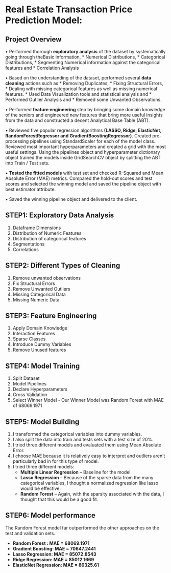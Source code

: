 # Real Estate Transaction Price Prediction Model: 

## Project Overview

• Performed thorough **exploratory analysis** of the dataset by systematically going through theBasic information, 
    * Numerical Distributions, 
    * Categorical Distributions, 
    * Segmenting Numerical information against the categorical features and 
    * Correlation Analysis

• Based on the understanding of the dataset, performed several **data cleaning** actions such as 
    * Removing Duplicates, 
    * Fixing Structural Errors, 
    * Dealing with missing categorical features as well as missing numerical features. 
    * Used Data Visualization tools and statistical analysis and 
    * Performed Outlier Analysis and 
    * Removed some Unwanted Observations.

• Performed **feature engineering** step by bringing some domain knowledge of the seniors and engineered new features that bring more useful insights from the data and constructed a decent Analytical Base Table (ABT).

• Reviewed five popular regression algorithms **(LASSO, Ridge, ElasticNet, RandomForestRegressor and GradientBoostingRegressor)**. Created pre-processing pipelines using StandardScaler for each of the model class. Reviewed most important hyperparameters and created a grid with the most useful settings. Using the pipelines object and hyperparameter dictionary object trained the models inside GridSearchCV object by splitting the ABT into Train / Test sets.

• **Tested the fitted models** with test set and checked R-Squared and Mean Absolute Error (MAE) metrics. Compared the hold-out scores and test scores and selected the winning model and saved the pipeline object with best estimator attribute.

• Saved the winning pipeline object and delivered to the client.

## STEP1: Exploratory Data Analysis
1. Dataframe Dimensions
2. Distribution of Numeric Features
3. Distribution of categorical features
4. Segmentations
5. Correlations

## STEP2: Different Types of Cleaning
1. Remove unwanted observations
2. Fix Structural Errors
3. Remove Unwanted Outliers
4. Missing Categorical Data
5. Missing Numeric Data

## STEP3: Feature Engineering
1. Apply Domain Knowledge
2. Interaction Features
3. Sparse Classes
4. Introduce Dummy Variables
5. Remove Unused features

## STEP4: Model Training 
1. Split Dataset
2. Model Pipelines
3. Declare Hyperparameters
4. Cross Validation
5. Select Winner Model - Our Winner Model was Random Forest with MAE of 68069.1971

## STEP5: Model Building
1. I transformed the categorical variables into dummy variables. 
2. I also split the data into train and tests sets with a test size of 20%.
3. I tried three different models and evaluated them using Mean Absolute Error. 
4. I choose MAE because it is relatively easy to interpret and outliers aren’t particularly bad in for this type of model.
5. I tried three different models:
    * **Multiple Linear Regression** – Baseline for the model
    * **Lasso Regression** – Because of the sparse data from the many categorical variables, I thought a normalized regression like lasso would be effective.
    * **Random Forest** – Again, with the sparsity associated with the data, I thought that this would be a good fit.

## STEP6: Model performance
The Random Forest model far outperformed the other approaches on the test and validation sets.

* **Random Forest : MAE = 68069.1971**
* **Gradient Boosting: MAE = 70647.2441**
* **Lasso Regression: MAE = 85072.8543**
* **Ridge Regression: MAE = 85012.1669**
* **ElasticNet Regression: MAE = 86325.61**
